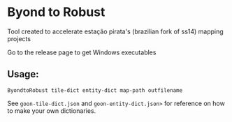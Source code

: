 <h1>Byond to Robust</h1>
<p>Tool created to accelerate estação pirata's (brazilian fork of ss14) mapping projects</p>
<p>Go to the release page to get Windows executables</p>
<h2>Usage: </h2>
<p><code>ByondtoRobust tile-dict entity-dict map-path outfilename</code></p>
<p>See <code>goon-tile-dict.json</code> and <code>goon-entity-dict.json></code> for reference on how to make your own dictionaries.</p>
